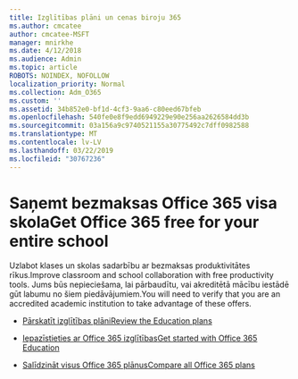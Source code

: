 ```yaml
---
title: Izglītības plāni un cenas biroju 365
ms.author: cmcatee
author: cmcatee-MSFT
manager: mnirkhe
ms.date: 4/12/2018
ms.audience: Admin
ms.topic: article
ROBOTS: NOINDEX, NOFOLLOW
localization_priority: Normal
ms.collection: Adm_O365
ms.custom: ''
ms.assetid: 34b852e0-bf1d-4cf3-9aa6-c80eed67bfeb
ms.openlocfilehash: 540fe0e8f9edd6949229e90e256aa2626584dd3b
ms.sourcegitcommit: 03a156a9c9740521155a30775492c7dff0982588
ms.translationtype: MT
ms.contentlocale: lv-LV
ms.lasthandoff: 03/22/2019
ms.locfileid: "30767236"
---
```

# <a name="get-office-365-free-for-your-entire-school"></a><span data-ttu-id="d4e50-102">Saņemt bezmaksas Office 365 visa skola</span><span class="sxs-lookup"><span data-stu-id="d4e50-102">Get Office 365 free for your entire school</span></span>

<span data-ttu-id="d4e50-103">Uzlabot klases un skolas sadarbību ar bezmaksas produktivitātes rīkus.</span><span class="sxs-lookup"><span data-stu-id="d4e50-103">Improve classroom and school collaboration with free productivity tools.</span></span> <span data-ttu-id="d4e50-104">Jums būs nepieciešama, lai pārbaudītu, vai akreditētā mācību iestādē gūt labumu no šiem piedāvājumiem.</span><span class="sxs-lookup"><span data-stu-id="d4e50-104">You will need to verify that you are an accredited academic institution to take advantage of these offers.</span></span>
  
- [<span data-ttu-id="d4e50-105">Pārskatīt izglītības plāni</span><span class="sxs-lookup"><span data-stu-id="d4e50-105">Review the Education plans</span></span>](https://products.office.com/academic/compare-office-365-education-plans)
    
- [<span data-ttu-id="d4e50-106">Iepazīstieties ar Office 365 izglītības</span><span class="sxs-lookup"><span data-stu-id="d4e50-106">Get started with Office 365 Education</span></span>](https://support.office.com/article/ab02abe5-a1ee-458c-b749-5b44416ccf1)
    
- [<span data-ttu-id="d4e50-107">Salīdzināt visus Office 365 plānus</span><span class="sxs-lookup"><span data-stu-id="d4e50-107">Compare all Office 365 plans</span></span>](https://products.office.com/business/compare-more-office-365-for-business-plans)
    

